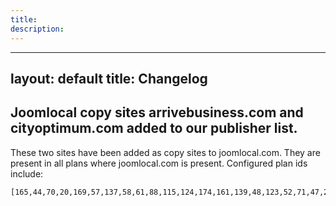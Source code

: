 ```yaml
---
title: 
description:  
---
```


---
layout: default
title: Changelog
---


## Joomlocal copy sites arrivebusiness.com and cityoptimum.com added to our publisher list.

These two sites have been added as copy sites to joomlocal.com. They are present in all plans where joomlocal.com is present. Configured plan ids include:

```
[165,44,70,20,169,57,137,58,61,88,115,124,174,161,139,48,123,52,71,47,23,59,55,133,146,22,78,138,86,176,143,182,130,171,76,69,90,43,151,153,155,156,164,125,173,175,179,201,189,180,183,184,185,186,190,191,194,200,199,198,196,195,202]
```